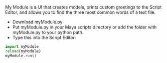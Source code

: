 My Module is a UI that creates models, prints custom greetings to the Script Editor, and allows you to find the three most common words of a text file.

* Download myModule.py
* Put myModule.py in your Maya scripts directory or add the folder with myModule.py to your python path.
* Type this into the Script Editor:
```python
import myModule
reload(myModule)
myModule.run()
```
